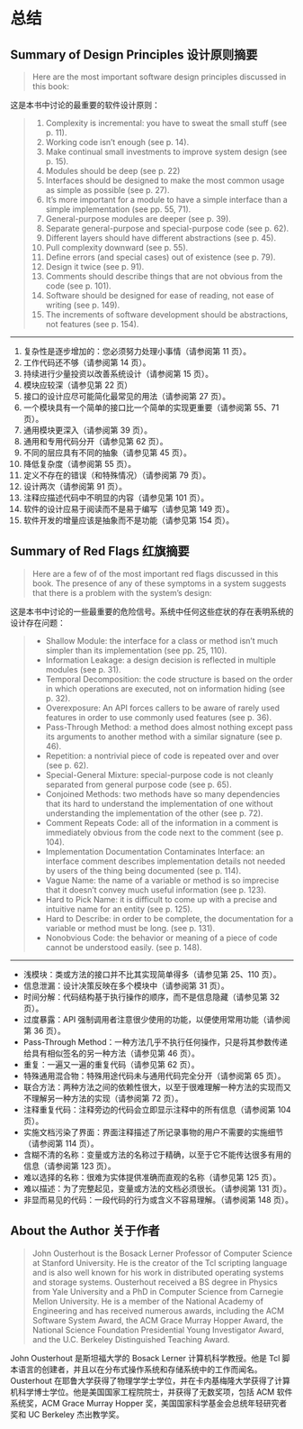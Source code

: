 # 总结

## Summary of Design Principles 设计原则摘要

> Here are the most important software design principles discussed in this book:

这是本书中讨论的最重要的软件设计原则：

> 1. Complexity is incremental: you have to sweat the small stuff (see p. 11).
> 2. Working code isn’t enough (see p. 14).
> 3. Make continual small investments to improve system design (see p. 15).
> 4. Modules should be deep (see p. 22)
> 5. Interfaces should be designed to make the most common usage as simple as possible (see p. 27).
> 6. It’s more important for a module to have a simple interface than a simple implementation (see pp. 55, 71).
> 7. General-purpose modules are deeper (see p. 39).
> 8. Separate general-purpose and special-purpose code (see p. 62).
> 9. Different layers should have different abstractions (see p. 45).
> 10. Pull complexity downward (see p. 55).
> 11. Define errors (and special cases) out of existence (see p. 79).
> 12. Design it twice (see p. 91).
> 13. Comments should describe things that are not obvious from the code (see p. 101).
> 14. Software should be designed for ease of reading, not ease of writing (see p. 149).
> 15. The increments of software development should be abstractions, not features (see p. 154).

---

1. 复杂性是逐步增加的：您必须努力处理小事情（请参阅第 11 页）。
2. 工作代码还不够（请参阅第 14 页）。
3. 持续进行少量投资以改善系统设计（请参阅第 15 页）。
4. 模块应较深（请参见第 22 页）
5. 接口的设计应尽可能简化最常见的用法（请参阅第 27 页）。
6. 一个模块具有一个简单的接口比一个简单的实现更重要（请参阅第 55、71 页）。
7. 通用模块更深入（请参阅第 39 页）。
8. 通用和专用代码分开（请参见第 62 页）。
9. 不同的层应具有不同的抽象（请参见第 45 页）。
10. 降低复杂度（请参阅第 55 页）。
11. 定义不存在的错误（和特殊情况）（请参阅第 79 页）。
12. 设计两次（请参阅第 91 页）。
13. 注释应描述代码中不明显的内容（请参见第 101 页）。
14. 软件的设计应易于阅读而不是易于编写（请参见第 149 页）。
15. 软件开发的增量应该是抽象而不是功能（请参见第 154 页）。

## Summary of Red Flags 红旗摘要

> Here are a few of of the most important red flags discussed in this book. The presence of any of these symptoms in a system suggests that there is a problem with the system’s design:

这是本书中讨论的一些最重要的危险信号。系统中任何这些症状的存在表明系统的设计存在问题：

> - Shallow Module: the interface for a class or method isn’t much simpler than its implementation (see pp. 25, 110).
> - Information Leakage: a design decision is reflected in multiple modules (see p. 31).
> - Temporal Decomposition: the code structure is based on the order in which operations are executed, not on information hiding (see p. 32).
> - Overexposure: An API forces callers to be aware of rarely used features in order to use commonly used features (see p. 36).
> - Pass-Through Method: a method does almost nothing except pass its arguments to another method with a similar signature (see p. 46).
> - Repetition: a nontrivial piece of code is repeated over and over (see p. 62).
> - Special-General Mixture: special-purpose code is not cleanly separated from general purpose code (see p. 65).
> - Conjoined Methods: two methods have so many dependencies that its hard to understand the implementation of one without understanding the implementation of the other (see p. 72).
> - Comment Repeats Code: all of the information in a comment is immediately obvious from the code next to the comment (see p. 104).
> - Implementation Documentation Contaminates Interface: an interface comment describes implementation details not needed by users of the thing being documented (see p. 114).
> - Vague Name: the name of a variable or method is so imprecise that it doesn’t convey much useful information (see p. 123).
> - Hard to Pick Name: it is difficult to come up with a precise and intuitive name for an entity (see p. 125).
> - Hard to Describe: in order to be complete, the documentation for a variable or method must be long. (see p. 131).
> - Nonobvious Code: the behavior or meaning of a piece of code cannot be understood easily. (see p. 148).

---

- 浅模块：类或方法的接口并不比其实现简单得多（请参见第 25、110 页）。
- 信息泄漏：设计决策反映在多个模块中（请参阅第 31 页）。
- 时间分解：代码结构基于执行操作的顺序，而不是信息隐藏（请参见第 32 页）。
- 过度暴露：API 强制调用者注意很少使用的功能，以便使用常用功能（请参阅第 36 页）。
- Pass-Through Method：一种方法几乎不执行任何操作，只是将其参数传递给具有相似签名的另一种方法（请参见第 46 页）。
- 重复：一遍又一遍的重复代码（请参见第 62 页）。
- 特殊通用混合物：特殊用途代码未与通用代码完全分开（请参阅第 65 页）。
- 联合方法：两种方法之间的依赖性很大，以至于很难理解一种方法的实现而又不理解另一种方法的实现（请参阅第 72 页）。
- 注释重复代码：注释旁边的代码会立即显示注释中的所有信息（请参阅第 104 页）。
- 实施文档污染了界面：界面注释描述了所记录事物的用户不需要的实施细节（请参阅第 114 页）。
- 含糊不清的名称：变量或方法的名称过于精确，以至于它不能传达很多有用的信息（请参阅第 123 页）。
- 难以选择的名称：很难为实体提供准确而直观的名称（请参见第 125 页）。
- 难以描述：为了完整起见，变量或方法的文档必须很长。（请参阅第 131 页）。
- 非显而易见的代码：一段代码的行为或含义不容易理解。（请参阅第 148 页）。

## About the Author 关于作者

> John Ousterhout is the Bosack Lerner Professor of Computer Science at Stanford University. He is the creator of the Tcl scripting language and is also well known for his work in distributed operating systems and storage systems. Ousterhout received a BS degree in Physics from Yale University and a PhD in Computer Science from Carnegie Mellon University. He is a member of the National Academy of Engineering and has received numerous awards, including the ACM Software System Award, the ACM Grace Murray Hopper Award, the National Science Foundation Presidential Young Investigator Award, and the U.C. Berkeley Distinguished Teaching Award.

John Ousterhout 是斯坦福大学的 Bosack Lerner 计算机科学教授。他是 Tcl 脚本语言的创建者，并且以在分布式操作系统和存储系统中的工作而闻名。Ousterhout 在耶鲁大学获得了物理学学士学位，并在卡内基梅隆大学获得了计算机科学博士学位。他是美国国家工程院院士，并获得了无数奖项，包括 ACM 软件系统奖，ACM Grace Murray Hopper 奖，美国国家科学基金会总统年轻研究者奖和 UC Berkeley 杰出教学奖。
